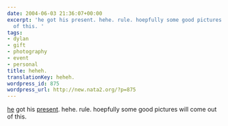 ```yaml
---
date: 2004-06-03 21:36:07+00:00
excerpt: 'he got his present. hehe. rule. hoepfully some good pictures will come out
  of this. '
tags:
- dylan
- gift
- photography
- event
- personal
title: heheh.
translationKey: heheh.
wordpress_id: 875
wordpress_url: http://new.nata2.org/?p=875
---
```


<a href="http://www.dylanreed.org">he</a> got his <a href="http://www.dopeman.org/dylanhoody">present</a>. hehe. rule. hoepfully some good pictures will come out of this.